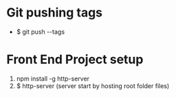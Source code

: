# Git pushing tags
- $ git push --tags

# Front End Project setup
1. npm install -g http-server
2. $ http-server (server start by hosting root folder files)